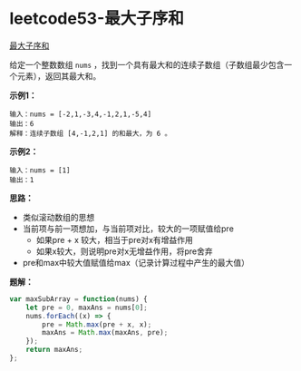 # leetcode53-最大子序和

<a href="https://leetcode-cn.com/problems/maximum-subarray/" target="_blank">最大子序和</a>

给定一个整数数组 `nums` ，找到一个具有最大和的连续子数组（子数组最少包含一个元素），返回其最大和。

**示例1：**

```
输入：nums = [-2,1,-3,4,-1,2,1,-5,4]
输出：6
解释：连续子数组 [4,-1,2,1] 的和最大，为 6 。
```

**示例2：**

```
输入：nums = [1]
输出：1
```



**思路：**

- 类似滚动数组的思想
- 当前项与前一项想加，与当前项对比，较大的一项赋值给pre
  - 如果pre + x 较大，相当于pre对x有增益作用
  - 如果x较大，则说明pre对x无增益作用，将pre舍弃
- pre和max中较大值赋值给max（记录计算过程中产生的最大值）



**题解：**

```js
var maxSubArray = function(nums) {
    let pre = 0, maxAns = nums[0];
    nums.forEach((x) => {
        pre = Math.max(pre + x, x);
        maxAns = Math.max(maxAns, pre);
    });
    return maxAns;
};
```

